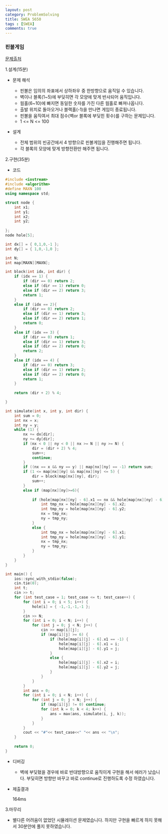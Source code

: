 ```yaml
---
layout: post
category: ProblemSolving
title: SWEA 5650 
tags : [SWEA]
comments: true
---
```

### 핀볼게임
[문제출처](https://swexpertacademy.com/main/code/problem/problemDetail.do?contestProbId=AWXRF8s6ezEDFAUo)

1.설계(15분)

  - 문제 해석
  
    - 핀볼은 임의의 좌표에서 상하좌우 중 한방향으로 움직일 수 있습니다.
    - 벽이나 블록(1~5)에 부딪히면 각 모양에 맞게 반사되어 움직입니다.
    - 웜홀(6~10)에 빠지면 동일한 숫자를 가진 다른 웜홀로 빠져나옵니다.
    - 출발 위치로 돌아오거나 블랙홀(-1)을 만나면 게임이 종료됩니다.
    - 핀볼을 움직여서 최대 점수(벽or 블록에 부딪힌 횟수)를 구하는 문제입니다.
    - 1 <= N <= 100
  
  - 설계
  
    - 전체 범위의 빈공간에서 4 방향으로 핀볼게임을 진행해주면 됩니다.
    - 각 블록의 모양에 맞게 방향전환만 해주면 됩니다.
    
2.구현(35분)

  - 코드
  
```cpp
#include <iostream>
#include <algorithm>
#define MAXN 100
using namespace std;

struct node {
	int x1;
	int y1;
	int x2;
	int y2;
	
};
node hole[5];

int dx[] = { 0,1,0,-1 };
int dy[] = { 1,0,-1,0 };

int N;
int map[MAXN][MAXN];

int block(int idx, int dir) {
	if (idx == 1) {
		if (dir == 0) return 2;
		else if (dir == 1) return 0;
		else if (dir == 2) return 3;
		return 1;
	}
	else if (idx == 2){
		if (dir == 0) return 2;
		else if (dir == 1) return 3;
		else if (dir == 2) return 1;
		return 0;
	}
	else if (idx == 3) {
		if (dir == 0) return 1;
		else if (dir == 1) return 3;
		else if (dir == 2) return 0;
		return 2;
	}
	else if (idx == 4) {
		if (dir == 0) return 3;
		else if (dir == 1) return 2;
		else if (dir == 2) return 0;
		return 1;
	}
	
	return (dir + 2) % 4;

}

int simulate(int x, int y, int dir) {
	int sum = 0;
	int nx = x;
	int ny = y;
	while (1) {
		nx += dx[dir];
		ny += dy[dir];
		if (nx < 0 || ny < 0 || nx >= N || ny >= N) {
			dir = (dir + 2) % 4;
			sum++;
			continue;
		}
		if ((nx == x && ny == y) || map[nx][ny] == -1) return sum;
		if (1 <= map[nx][ny] && map[nx][ny] <= 5) {
			dir = block(map[nx][ny], dir);
			sum++;
		}
		else if (map[nx][ny]>=6){
			
			if (hole[map[nx][ny] - 6].x1 == nx && hole[map[nx][ny] - 6].y1 == ny) {
				int tmp_nx = hole[map[nx][ny] - 6].x2;
				int tmp_ny = hole[map[nx][ny] - 6].y2;
				nx = tmp_nx;
				ny = tmp_ny;
			}
			else {
				int tmp_nx = hole[map[nx][ny] - 6].x1;
				int tmp_ny = hole[map[nx][ny] - 6].y1;
				nx = tmp_nx;
				ny = tmp_ny;
			}
		}
	}
}

int main() {
	ios::sync_with_stdio(false);
	cin.tie(0);
	int t;
	cin >> t;
	for (int test_case = 1; test_case <= t; test_case++) {
		for (int i = 0; i < 5; i++) {
			hole[i] = { -1,-1,-1,-1 };
		}
		cin >> N;
		for (int i = 0; i < N; i++) {
			for (int j = 0; j < N; j++) {
				cin >> map[i][j];
				if (map[i][j] >= 6) {
					if (hole[map[i][j] - 6].x1 == -1) {
						hole[map[i][j] - 6].x1 = i;
						hole[map[i][j] - 6].y1 = j;
					}
					else {
						hole[map[i][j] - 6].x2 = i;
						hole[map[i][j] - 6].y2 = j;
					}
				}
			}
		}
		int ans = 0;
		for (int i = 0; i < N; i++) {
			for (int j = 0; j < N; j++) {
				if (map[i][j] != 0) continue;
				for (int k = 0; k < 4; k++) {
					ans = max(ans, simulate(i, j, k));
				}
			}
		}
		cout << "#"<< test_case<<" "<< ans << "\n";
	}
	
	return 0;
}
```
  - 디버깅
    
      - 벽에 부딪혔을 경우에 바로 반대방향으로 움직이게 구현을 해서 에러가 났습니다. 부딪히면 방향만 바꾸고 바로 continue로 진행하도록 수정
      하였습니다.
      
  - 제출결과

    164ms

3.마무리

- 별다른 어려움이 없었던 시뮬레이션 문제였습니다. 하지만 구현을 빠르게 하지 못해서 30분안에 풀지 못하였습니다.
